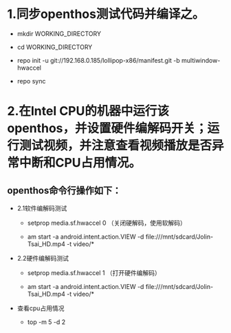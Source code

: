 # 1.同步openthos测试代码并编译之。

- mkdir WORKING_DIRECTORY

- cd WORKING_DIRECTORY

- repo init -u git://192.168.0.185/lollipop-x86/manifest.git -b multiwindow-hwaccel

- repo sync

# 2.在Intel CPU的机器中运行该openthos，并设置硬件编解码开关；运行测试视频，并注意查看视频播放是否异常中断和CPU占用情况。

## openthos命令行操作如下：

- 2.1软件编解码测试

  - setprop media.sf.hwaccel 0 （关闭硬解码，使用软解码）

  - am start -a android.intent.action.VIEW -d file:///mnt/sdcard/Jolin-Tsai_HD.mp4 -t video/*

- 2.2硬件编解码测试

  - setprop media.sf.hwaccel 1 （打开硬件编解码）

  - am start -a android.intent.action.VIEW -d file:///mnt/sdcard/Jolin-Tsai_HD.mp4 -t video/*

- 查看cpu占用情况

  - top -m 5 -d 2

